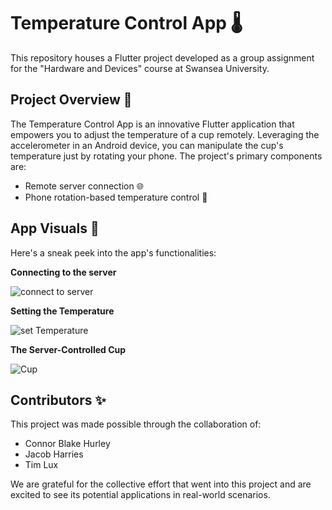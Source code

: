 # Temperature Control App 🌡️

This repository houses a Flutter project developed as a group assignment for the "Hardware and Devices" course at Swansea University.

## Project Overview 📝

The Temperature Control App is an innovative Flutter application that empowers you to adjust the temperature of a cup remotely. Leveraging the accelerometer in an Android device, you can manipulate the cup's temperature just by rotating your phone. The project's primary components are:

- Remote server connection 🌐
- Phone rotation-based temperature control 🔄

## App Visuals 📸

Here's a sneak peek into the app's functionalities:

**Connecting to the server**

![connect to server](https://github.com/HAMMAD88/temperature-flutter/assets/58599091/57b59f63-b289-4cfd-981d-f3395953c386)

**Setting the Temperature**

![set Temperature](https://github.com/HAMMAD88/temperature-flutter/assets/58599091/a2a8cdf0-9c5b-4666-9c1d-af79387eb1a7)

**The Server-Controlled Cup**

![Cup](https://github.com/HAMMAD88/temperature-flutter/assets/58599091/1931db0c-dade-4e15-b4ae-3fd0304ee609)

## Contributors ✨

This project was made possible through the collaboration of:

- Connor Blake Hurley
- Jacob Harries
- Tim Lux

We are grateful for the collective effort that went into this project and are excited to see its potential applications in real-world scenarios.

